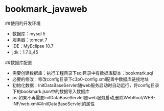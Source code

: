 # bookmark_javaweb

##使用的开发环境
 - 数据库：mysql 5
 - 服务器：tomcat 7
 - IDE：MyEclipse 10.7
 - jdk：1.7.0_45

##数据库配置
 - 需要创建数据库：执行工程目录下sql目录中有数据库脚本：bookmark.sql  
 - 必要的修改：修改config目录下c3p0-config.xml配置中数据库链接地址
 - 初始化数据：InitDataBaseServlet随web服务启动时自动运行，将config目录下的bookmark.json中的数据导入数据库
 - ps:如果不再需要InitDataBaseServlet随web服务启动,删除WebRoot/WEB-INF/web.xml中InitDataBaseServlet的<load-on-startup>属性


